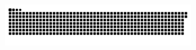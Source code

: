 <picture>
  <source media="(prefers-color-scheme: dark)" srcset="https://raw.githubusercontent.com/MarineHakobyan/MarineHakobyan/7583ef1da6a78871a11936edbcffaf8c1aa7c20d/github-contribution-grid-snake-dark.svg" />
  <source media="(prefers-color-scheme: light)" srcset="https://raw.githubusercontent.com/MarineHakobyan/MarineHakobyan/7583ef1da6a78871a11936edbcffaf8c1aa7c20d/github-contribution-grid-snake.svg" />
  <img alt="github-snake" src="https://raw.githubusercontent.com/MarineHakobyan/MarineHakobyan/7583ef1da6a78871a11936edbcffaf8c1aa7c20d/github-contribution-grid-snake-dark.svg" />
</picture>
